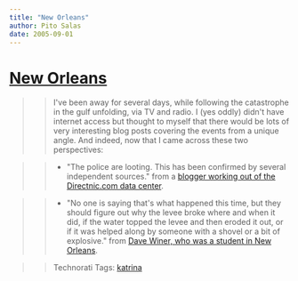 ```yaml
---
title: "New Orleans"
author: Pito Salas
date: 2005-09-01
---
```

# [New Orleans](None)



>>

>> I've been away for several days, while following the catastrophe in the
gulf unfolding, via TV and radio. I (yes oddly) didn't have internet access
but thought to myself that there would be lots of very interesting blog posts
covering the events from a unique angle. And indeed, now that I came across
these two perspectives:

>>

>>   * "The police are looting. This has been confirmed by several independent
sources." from a [blogger working out of the Directnic.com data
center](<http://www.livejournal.com/users/interdictor/>).

>>

>>   * "No one is saying that's what happened this time, but they should
figure out why the levee broke where and when it did, if the water topped the
levee and then eroded it out, or if it was helped along by someone with a
shovel or a bit of explosive." from [Dave Winer, who was a student in New
Orleans](<http://archive.scripting.com/2005/08/31#When:8:39:53PM>).

>>

>>

>>

>> Technorati Tags: [katrina](<http://www.technorati.com/tag/katrina>)


